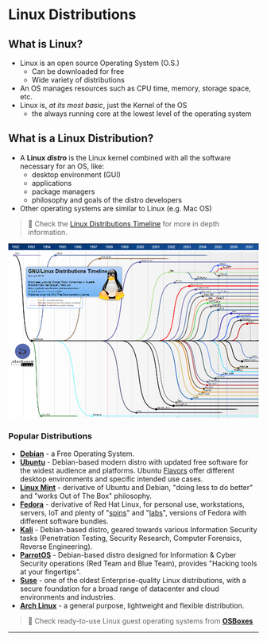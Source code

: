 # Linux Distributions

## What is Linux?

- Linux is an open source Operating System (O.S.)
  - Can be downloaded for free
  - Wide variety of distributions
- An OS manages resources such as CPU time, memory, storage space, etc.
- Linux is, *at its most basic*, just the Kernel of the OS
  - the always running core at the lowest level of the operating system

## What is a Linux Distribution?

- A **Linux *distro*** is the Linux kernel combined with all the software necessary for an OS, like:
  - desktop environment (GUI)
  - applications
  - package managers
  - philosophy and goals of the distro developers
- Other operating systems are similar to Linux (e.g. Mac OS)

> 📌 Check the [Linux Distributions Timeline](https://upload.wikimedia.org/wikipedia/commons/1/1b/Linux_Distribution_Timeline.svg) for more in depth information.

![GNU/Linux Distributions Timeline | © Andreas Lundqvist, Donjan Rodic, Mohammed A. Mustafa | © Muhammad Herdiansyah, Fabio Loli](.gitbook/assets/image-20220724200352501.png)

### Popular Distributions

- **[Debian](https://www.debian.org/)** - a Free Operating System.
- **[Ubuntu](https://ubuntu.com/)** - Debian-based modern distro with updated free software for the widest audience and platforms. Ubuntu [Flavors](https://ubuntu.com/desktop/flavours) offer different desktop environments and specific intended use cases.
- **[Linux Mint](https://linuxmint.com/)** - derivative of Ubuntu and Debian, "doing less to do better" and "works Out of The Box" philosophy.
- [**Fedora**](https://getfedora.org/) - derivative of Red Hat Linux, for personal use, workstations, servers, IoT and plenty of "[spins](https://spins.fedoraproject.org/)" and "[labs](https://labs.fedoraproject.org/)", versions of Fedora with different software bundles.
- [**Kali**](https://www.kali.org/) - Debian-based distro, geared towards various Information Security tasks (Penetration Testing, Security Research, Computer Forensics, Reverse Engineering).
- [**ParrotOS**](https://www.parrotsec.org/) - Debian-based distro designed for Information & Cyber Security operations (Red Team and Blue Team), provides "Hacking tools at your fingertips".
- [**Suse**](https://www.suse.com/) - one of the oldest Enterprise-quality Linux distributions, with a secure foundation for a broad range of datacenter and cloud environments and industries.
- **[Arch Linux](https://archlinux.org/)** - a general purpose, lightweight and flexible distribution.

> 📌 Check ready-to-use Linux guest operating systems from [**OSBoxes**](https://www.osboxes.org/)

------

